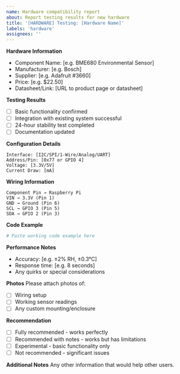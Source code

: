 ```yaml
---
name: Hardware compatibility report
about: Report testing results for new hardware
title: '[HARDWARE] Testing: [Hardware Name]'
labels: 'hardware'
assignees: ''
---
```


**Hardware Information**
- Component Name: [e.g. BME680 Environmental Sensor]
- Manufacturer: [e.g. Bosch]
- Supplier: [e.g. Adafruit #3660]
- Price: [e.g. $22.50]
- Datasheet/Link: [URL to product page or datasheet]

**Testing Results**
- [ ] Basic functionality confirmed
- [ ] Integration with existing system successful
- [ ] 24-hour stability test completed
- [ ] Documentation updated

**Configuration Details**
```
Interface: [I2C/SPI/1-Wire/Analog/UART]
Address/Pin: [0x77 or GPIO 4]
Voltage: [3.3V/5V]
Current Draw: [mA]
```

**Wiring Information**
```
Component Pin → Raspberry Pi
VIN → 3.3V (Pin 1)
GND → Ground (Pin 6)
SCL → GPIO 3 (Pin 5)
SDA → GPIO 2 (Pin 3)
```

**Code Example**
```python
# Paste working code example here
```

**Performance Notes**
- Accuracy: [e.g. ±2% RH, ±0.3°C]
- Response time: [e.g. 8 seconds]
- Any quirks or special considerations

**Photos**
Please attach photos of:
- [ ] Wiring setup
- [ ] Working sensor readings
- [ ] Any custom mounting/enclosure

**Recommendation**
- [ ]  Fully recommended - works perfectly
- [ ]  Recommended with notes - works but has limitations
- [ ]  Experimental - basic functionality only
- [ ]  Not recommended - significant issues

**Additional Notes**
Any other information that would help other users.
